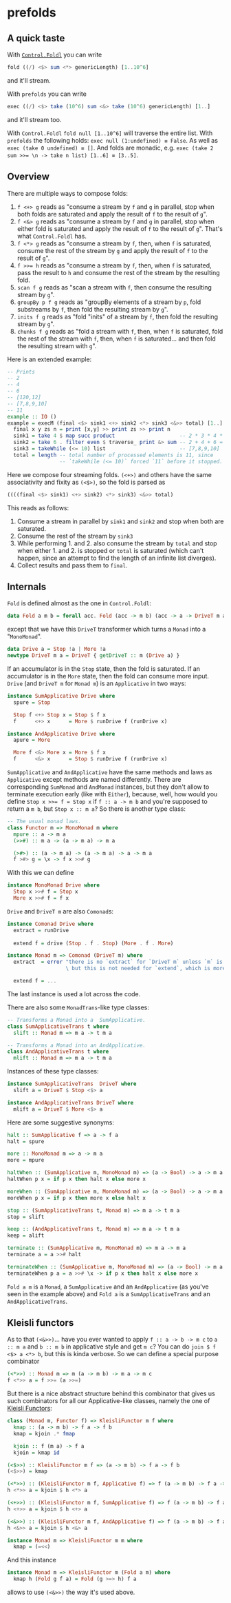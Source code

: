 # prefolds

## A quick taste

With [`Control.Foldl`](https://hackage.haskell.org/package/foldl-1.2.1/docs/Control-Foldl.html) you can write

```haskell
fold ((/) <$> sum <*> genericLength) [1..10^6]
```

and it'll stream.

With `prefolds` you can write

```haskell
exec ((/) <$> take (10^6) sum <&> take (10^6) genericLength) [1..]
```

and it'll stream too.

With `Control.Foldl` `fold null [1..10^6]` will traverse the entire list. With `prefolds` the following holds: `exec null (1:undefined) ≡ False`. As well as `exec (take 0 undefined) ≡ []`. And folds are monadic, e.g. `exec (take 2 sum >>= \n -> take n list) [1..6] ≡ [3..5]`.

## Overview

There are multiple ways to compose folds:

 1. `f <+> g` reads as "consume a stream by `f` and `g` in parallel, stop when both folds are saturated and apply the result of `f` to the result of `g`".
 2. `f <&> g` reads as "consume a stream by `f` and `g` in parallel, stop when either fold is saturated and apply the result of `f` to the result of `g`". That's what `Control.Foldl` has.
 3. `f <*> g` reads as "consume a stream by `f`, then, when `f` is saturated, consume the rest of the stream by `g` and apply the result of `f` to the result of `g`".
 4. `f >>= h` reads as "consume a stream by `f`, then, when `f` is saturated, pass the result to `h`
and consume the rest of the stream by the resulting fold.
 4. `scan f g` reads as "scan a stream with `f`, then consume the resulting stream by `g`".
 5. `groupBy p f g` reads as "groupBy elements of a stream by `p`, fold substreams by `f`, then fold the resulting stream by `g`".
 6. `inits f g` reads as "fold "inits" of a stream by `f`, then fold the resulting stream by `g`".
 7. `chunks f g` reads as "fold a stream with `f`, then, when `f` is saturated, fold the rest of the stream with `f`, then, when `f` is saturated... and then fold the resulting stream with `g`".

Here is an extended example:

```haskell
-- Prints
-- 2
-- 4
-- 6
-- [120,12]
-- [7,8,9,10]
-- 11
example :: IO ()
example = execM (final <$> sink1 <+> sink2 <*> sink3 <&>> total) [1..] where
  final x y zs n = print [x,y] >> print zs >> print n
  sink1 = take 4 $ map succ product                     -- 2 * 3 * 4 * 5 = 120
  sink2 = take 6 . filter even $ traverse_ print &> sum -- 2 + 4 + 6 = 12
  sink3 = takeWhile (<= 10) list                        -- [7,8,9,10]
  total = length -- total number of processed elements is 11, since
                 -- `takeWhile (<= 10)` forced `11` before it stopped.
```

Here we compose four streaming folds. `(<+>)` and others have the same associativity and fixity as `(<$>)`, so the fold is parsed as

```haskell
((((final <$> sink1) <+> sink2) <*> sink3) <&>> total)
```

This reads as follows:

 1. Consume a stream in parallel by `sink1` and `sink2` and stop when both are saturated.
 2. Consume the rest of the stream by `sink3`
 3. While performing 1. and 2. also consume the stream by `total` and stop when either 1. and 2. is stopped or `total` is saturated (which can't happen, since an attempt to find the length of an infinite list diverges).
 4. Collect results and pass them to `final`.

## Internals

`Fold` is defined almost as the one in `Control.Foldl`:

```haskell
data Fold a m b = forall acc. Fold (acc -> m b) (acc -> a -> DriveT m acc) (DriveT m acc)
```

except that we have this `DriveT` transformer which turns a `Monad` into a "`MonoMonad`".

```haskell
data Drive a = Stop !a | More !a
newtype DriveT m a = DriveT { getDriveT :: m (Drive a) }
```

If an accumulator is in the `Stop` state, then the fold is saturated. If an accumulator is in the `More` state, then the fold can consume more input. `Drive` (and `DriveT m` for `Monad m`) is an `Applicative` in two ways:

```haskell
instance SumApplicative Drive where
  spure = Stop

  Stop f <+> Stop x = Stop $ f x
  f      <+> x      = More $ runDrive f (runDrive x)

instance AndApplicative Drive where
  apure = More

  More f <&> More x = More $ f x
  f      <&> x      = Stop $ runDrive f (runDrive x)
```

`SumApplicative` and `AndApplicative` have the same methods and laws as `Applicative` except methods are named differently. There are corresponding `SumMonad` and `AndMonad` instances, but they don't allow to terminate execution early (like with `Either`), because, well, how would you define `Stop x >>= f = Stop x` if `f :: a -> m b` and you're supposed to return a `m b`, but `Stop x :: m a`? So there is another type class:

```haskell
-- The usual monad laws.
class Functor m => MonoMonad m where
  mpure :: a -> m a
  (>>#) :: m a -> (a -> m a) -> m a

  (>#>) :: (a -> m a) -> (a -> m a) -> a -> m a
  f >#> g = \x -> f x >># g
```

With this we can define

```haskell
instance MonoMonad Drive where
  Stop x >># f = Stop x
  More x >># f = f x
```

`Drive` and `DriveT m` are also `Comonad`s:

```haskell
instance Comonad Drive where
  extract = runDrive
  
  extend f = drive (Stop . f . Stop) (More . f . More)

instance Monad m => Comonad (DriveT m) where
  extract  = error "there is no `extract` for `DriveT m` unless `m` is a comonad, \
                   \ but this is not needed for `extend`, which is more important than `extract`"

  extend f = ...
```

The last instance is used a lot across the code.

There are also some `MonadTrans`-like type classes:

```haskell
-- Transforms a Monad into a  SumApplicative.
class SumApplicativeTrans t where
  slift :: Monad m => m a -> t m a

-- Transforms a Monad into an AndApplicative.
class AndApplicativeTrans t where
  mlift :: Monad m => m a -> t m a
```

Instances of these type classes:

```haskell
instance SumApplicativeTrans  DriveT where
  slift a = DriveT $ Stop <$> a

instance AndApplicativeTrans DriveT where
  mlift a = DriveT $ More <$> a
```

Here are some suggestive synonyms:

```haskell
halt :: SumApplicative f => a -> f a
halt = spure

more :: MonoMonad m => a -> m a
more = mpure

haltWhen :: (SumApplicative m, MonoMonad m) => (a -> Bool) -> a -> m a
haltWhen p x = if p x then halt x else more x

moreWhen :: (SumApplicative m, MonoMonad m) => (a -> Bool) -> a -> m a
moreWhen p x = if p x then more x else halt x

stop :: (SumApplicativeTrans t, Monad m) => m a -> t m a
stop = slift

keep :: (AndApplicativeTrans t, Monad m) => m a -> t m a
keep = alift

terminate :: (SumApplicative m, MonoMonad m) => m a -> m a
terminate a = a >># halt

terminateWhen :: (SumApplicative m, MonoMonad m) => (a -> Bool) -> m a -> m a
terminateWhen p a = a >># \x -> if p x then halt x else more x
```

`Fold a m` is a `Monad`, a `SumApplicative` and an `AndApplicative` (as you've seen in the example above) and `Fold a` is a `SumApplicativeTrans` and an `AndApplicativeTrans`.

## Kleisli functors

As to that `(<&>>)`... have you ever wanted to apply `f :: a -> b -> m c` to `a :: m a` and `b :: m b` in applicative style and get `m c`? You can do `join $ f <$> a <*> b`, but this is kinda verbose. So we can define a special purpose combinator

```haskell
(<*>>) :: Monad m => m (a -> m b) -> m a -> m c
f <*>> a = f >>= (a >>=)
```

But there is a nice abstract structure behind this combinator that gives us such combinators for all our Applicative-like classes, namely the one of [Kleisli Functors](https://elvishjerricco.github.io/2016/10/12/kleisli-functors.html):

```haskell
class (Monad m, Functor f) => KleisliFunctor m f where
  kmap :: (a -> m b) -> f a -> f b
  kmap = kjoin .* fmap

  kjoin :: f (m a) -> f a
  kjoin = kmap id

(<$>>) :: KleisliFunctor m f => (a -> m b) -> f a -> f b
(<$>>) = kmap

(<*>>) :: (KleisliFunctor m f, Applicative f) => f (a -> m b) -> f a -> f b
h <*>> a = kjoin $ h <*> a

(<+>>) :: (KleisliFunctor m f, SumApplicative f) => f (a -> m b) -> f a -> f b
h <+>> a = kjoin $ h <+> a

(<&>>) :: (KleisliFunctor m f, AndApplicative f) => f (a -> m b) -> f a -> f b
h <&>> a = kjoin $ h <&> a

instance Monad m => KleisliFunctor m m where
  kmap = (=<<)
```

And this instance

```haskell
instance Monad m => KleisliFunctor m (Fold a m) where
  kmap h (Fold g f a) = Fold (g >=> h) f a
```

allows to use `(<&>>)` the way it's used above.
